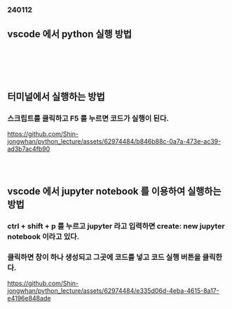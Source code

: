 ### 240112
## vscode 에서 python 실행 방법
### <br/><br/><br/>

## 터미널에서 실행하는 방법
### 스크립트를 클릭하고 F5 를 누르면 코드가 실행이 된다.
https://github.com/Shin-jongwhan/python_lecture/assets/62974484/b846b88c-0a7a-473e-ac39-ad3b7ac4fb90
### <br/>

## vscode 에서 jupyter notebook 를 이용하여 실행하는 방법
### ctrl + shift + p 를 누르고 jupyter 라고 입력하면 create: new jupyter notebook 이라고 있다. 
### 클릭하면 창이 하나 생성되고 그곳에 코드를 넣고 코드 실행 버튼을 클릭한다.
https://github.com/Shin-jongwhan/python_lecture/assets/62974484/e335d06d-4eba-4615-8a17-e4196e848ade
### <br/>


